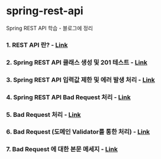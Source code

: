 # spring-rest-api
Spring REST API 학습 - 블로그에 정리


### 1. REST API 란? - [Link](https://kyhslam.tistory.com/entry/REST-API-%EB%9E%80?category=908063) ###

### 2. Spring REST API 클래스 생성 및 201 테스트 - [Link](https://kyhslam.tistory.com/entry/201-%ED%85%8C%EC%8A%A4%ED%8A%B8?category=908063) ###

### 3. Spring REST API 입력값 제한 및 에러 발생 처리 - [Link](https://kyhslam.tistory.com/entry/Spring-REST-API-%EC%9E%85%EB%A0%A5%EA%B0%92-%EC%A0%9C%ED%95%9C%ED%95%98%EA%B8%B0-%EB%B0%8F-%EC%97%90%EB%9F%AC-%EB%B0%9C%EC%83%9D-%EC%B2%98%EB%A6%AC?category=908063) ###

### 4. Spring REST API Bad Request 처리 - [Link](https://kyhslam.tistory.com/entry/Spring-REST-API-4-Spring-REST-API-Bad-Request-%EC%B2%98%EB%A6%AC?category=908063) ###

### 5. Bad Request 처리 - [Link](https://kyhslam.tistory.com/entry/Spring-REST-API-5-Bad-Request-%EC%B2%98%EB%A6%AC?category=908063) ###

### 6. Bad Request (도메인 Validator를 통한 처리) - [Link](https://kyhslam.tistory.com/entry/Spring-REST-API-6-Bad-Request-2?category=908063) ###

### 7. Bad Request 에 대한 본문 메세지 - [Link](https://kyhslam.tistory.com/entry/Spring-REST-API-7-Bad-Request-%EC%97%90-%EB%8C%80%ED%95%9C-%EB%B3%B8%EB%AC%B8-%EB%A9%94%EC%84%B8%EC%A7%80) ###
